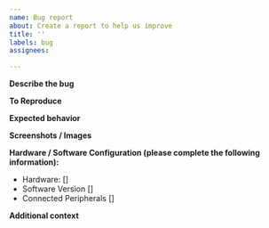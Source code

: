 ```yaml
---
name: Bug report
about: Create a report to help us improve
title: ''
labels: bug
assignees:

---
```


**Describe the bug**
<!-- A clear and concise description of what the bug is. -->

**To Reproduce**
<!--
Steps to reproduce the behavior:
1. Go to '...'
2. Click on '....'
3. Scroll down to '....'
4. See error
-->

**Expected behavior**
<!-- A clear and concise description of what you expected to happen. -->

**Screenshots / Images**
<!-- If applicable, add screenshots and / or images to help explain your problem. -->

**Hardware / Software Configuration (please complete the following information):**
 - Hardware: []
 - Software Version []
 - Connected Peripherals []

**Additional context**
<!-- Add any other context about the problem here. -->
